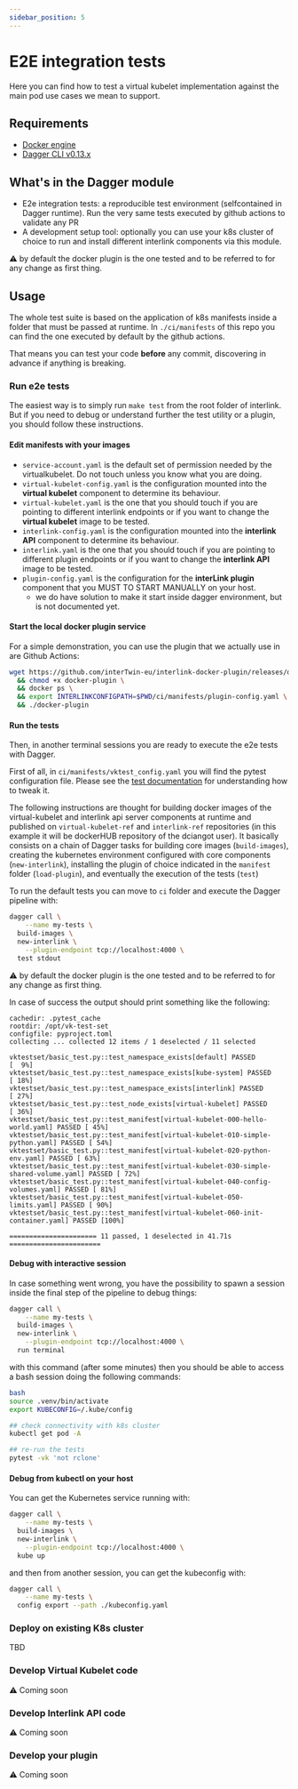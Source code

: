 ```yaml
---
sidebar_position: 5
---
```


# E2E integration tests 

Here you can find how to test a virtual kubelet implementation against the main pod use cases we mean to support. 

## Requirements

- [Docker engine](https://docs.docker.com/engine/install/)
- [Dagger CLI v0.13.x](https://docs.dagger.io/install/)

## What's in the Dagger module

- E2e integration tests: a reproducible test environment (selfcontained in Dagger runtime). Run the very same tests executed by github actions to validate any PR
- A development setup tool: optionally you can use your k8s cluster of choice to run and install different interlink components via this module.

:warning: by default the docker plugin is the one tested and to be referred to for any change as first thing.

## Usage

The whole test suite is based on the application of k8s manifests inside a folder that must be passed at runtime. In `./ci/manifests` of this repo you can find the one executed by default by the github actions.

That means you can test your code **before** any commit, discovering in advance if anything is breaking.

### Run e2e tests

The easiest way is to simply run `make test` from the root folder of interlink. But if you need to debug or understand further the test utility or a plugin, you should follow these instructions.

#### Edit manifests with your images

- `service-account.yaml` is the default set of permission needed by the virtualkubelet. Do not touch unless you know what you are doing.
- `virtual-kubelet-config.yaml` is the configuration mounted into the __virtual kubelet__ component to determine its behaviour.
- `virtual-kubelet.yaml` is the one that you should touch if you are pointing to different interlink endpoints or if you want to change the __virtual kubelet__ image to be tested.
- `interlink-config.yaml` is the configuration mounted into the __interlink API__ component to determine its behaviour.
- `interlink.yaml` is the one that you should touch if you are pointing to different plugin endpoints or if you want to change the __interlink API__ image to be tested.
- `plugin-config.yaml` is the configuration for the __interLink plugin__ component that you MUST TO START MANUALLY on your host.
    - we do have solution to make it start inside dagger environment, but is not documented yet.

#### Start the local docker plugin service

For a simple demonstration, you can use the plugin that we actually use in are Github Actions:

```bash
wget https://github.com/interTwin-eu/interlink-docker-plugin/releases/download/0.0.24-no-gpu/docker-plugin_Linux_x86_64 -O docker-plugin \
  && chmod +x docker-plugin \
  && docker ps \
  && export INTERLINKCONFIGPATH=$PWD/ci/manifests/plugin-config.yaml \
  && ./docker-plugin
```

#### Run the tests

Then, in another terminal sessions you are ready to execute the e2e tests with Dagger.

First of all, in `ci/manifests/vktest_config.yaml` you will find the pytest configuration file. Please see the [test documentation](https://github.com/interTwin-eu/vk-test-set/tree/main) for understanding how to tweak it. 

The following instructions are thought for building docker images of the virtual-kubelet and interlink api server components at runtime and published on `virtual-kubelet-ref` and `interlink-ref` repositories (in this example it will be dockerHUB repository of the dciangot user).
It basically consists on a chain of Dagger tasks for building core images (`build-images`), creating the kubernetes environment configured with core components (`new-interlink`), installing the plugin of choice indicated in the `manifest` folder (`load-plugin`), and eventually the execution of the tests (`test`)

To run the default tests you can move to `ci` folder and execute the Dagger pipeline with:

```bash
dagger call \
    --name my-tests \
  build-images \
  new-interlink \
    --plugin-endpoint tcp://localhost:4000 \
  test stdout
```

:warning: by default the docker plugin is the one tested and to be referred to for any change as first thing.

In case of success the output should print something like the following:

```text
cachedir: .pytest_cache
rootdir: /opt/vk-test-set
configfile: pyproject.toml
collecting ... collected 12 items / 1 deselected / 11 selected

vktestset/basic_test.py::test_namespace_exists[default] PASSED           [  9%]
vktestset/basic_test.py::test_namespace_exists[kube-system] PASSED       [ 18%]
vktestset/basic_test.py::test_namespace_exists[interlink] PASSED         [ 27%]
vktestset/basic_test.py::test_node_exists[virtual-kubelet] PASSED        [ 36%]
vktestset/basic_test.py::test_manifest[virtual-kubelet-000-hello-world.yaml] PASSED [ 45%]
vktestset/basic_test.py::test_manifest[virtual-kubelet-010-simple-python.yaml] PASSED [ 54%]
vktestset/basic_test.py::test_manifest[virtual-kubelet-020-python-env.yaml] PASSED [ 63%]
vktestset/basic_test.py::test_manifest[virtual-kubelet-030-simple-shared-volume.yaml] PASSED [ 72%]
vktestset/basic_test.py::test_manifest[virtual-kubelet-040-config-volumes.yaml] PASSED [ 81%]
vktestset/basic_test.py::test_manifest[virtual-kubelet-050-limits.yaml] PASSED [ 90%]
vktestset/basic_test.py::test_manifest[virtual-kubelet-060-init-container.yaml] PASSED [100%]

====================== 11 passed, 1 deselected in 41.71s =======================
```

#### Debug with interactive session

In case something went wrong, you have the possibility to spawn a session inside the final step of the pipeline to debug things:

```bash
dagger call \
    --name my-tests \
  build-images \
  new-interlink \
    --plugin-endpoint tcp://localhost:4000 \
  run terminal

```

with this command (after some minutes) then you should be able to access a bash session doing the following commands:

```bash
bash
source .venv/bin/activate
export KUBECONFIG=/.kube/config

## check connectivity with k8s cluster
kubectl get pod -A

## re-run the tests
pytest -vk 'not rclone'
```

#### Debug from kubectl on your host

You can get the Kubernetes service running with:

```bash
dagger call \
    --name my-tests \
  build-images \
  new-interlink \
    --plugin-endpoint tcp://localhost:4000 \
  kube up 
```

and then from another session, you can get the kubeconfig with:

```bash
dagger call \
    --name my-tests \
  config export --path ./kubeconfig.yaml
```


### Deploy on existing K8s cluster

TBD

<!--  -->
<!-- You might want to hijack the test machinery in order to have it instantiating the test environemnt on your own kubernetes cluster (e.g. to debug and develop plugins in a efficient way). We are introducing options for this purpose and it is expected to be extended even more in the future. -->
<!--  -->
<!-- If you have a kubernetes cluster **publically accessible**, you can pass your kubeconfig to the Dagger pipeline and use that instead of the internal one that is "one-shot" for the tests only. -->
<!--  -->
<!-- ```bash -->
<!-- ``` -->
<!--  -->
<!-- If you have a *local* cluster (e.g. via MiniKube), you need to forward the local port of the Kubernetes API server (look inside the kubeconfig file) inside the Dagger runtime with the following: -->
<!--  -->
<!-- ```bash -->
<!-- ``` -->

### Develop Virtual Kubelet code

:warning: Coming soon

### Develop Interlink API code

:warning: Coming soon


### Develop your plugin 

:warning: Coming soon

